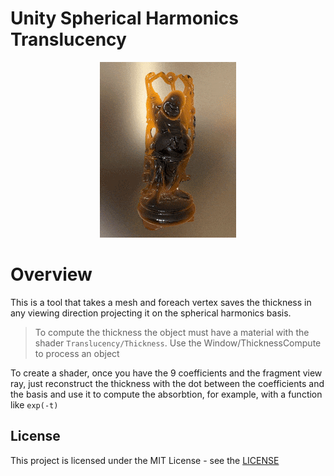 ﻿# Unity Spherical Harmonics Translucency
<p align="center">
  <img src="animated.gif" title="banner">
</p>

# Overview
This is a tool that takes a mesh and foreach vertex saves the thickness in any viewing direction projecting it on  the spherical harmonics basis.
> To compute the thickness the object must have a material with the shader `Translucency/Thickness`. Use the Window/ThicknessCompute to process an object

To create a shader, once you have the 9 coefficients and the fragment view ray, just reconstruct the thickness with the dot between the coefficients and the basis and use it to compute the absorbtion, for example, with a function like `exp(-t)`

## License
This project is licensed under the MIT License - see the [LICENSE](LICENSE)
